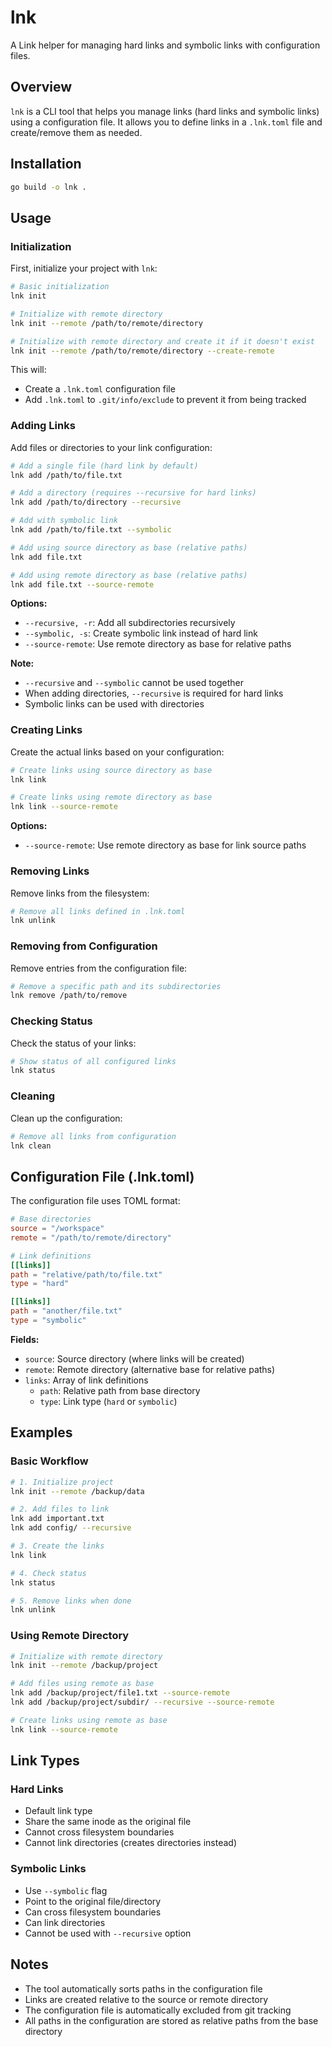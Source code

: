 # lnk

A Link helper for managing hard links and symbolic links with configuration files.

## Overview

`lnk` is a CLI tool that helps you manage links (hard links and symbolic links) using a configuration file. It allows you to define links in a `.lnk.toml` file and create/remove them as needed.

## Installation

```bash
go build -o lnk .
```

## Usage

### Initialization

First, initialize your project with `lnk`:

```bash
# Basic initialization
lnk init

# Initialize with remote directory
lnk init --remote /path/to/remote/directory

# Initialize with remote directory and create it if it doesn't exist
lnk init --remote /path/to/remote/directory --create-remote
```

This will:
- Create a `.lnk.toml` configuration file
- Add `.lnk.toml` to `.git/info/exclude` to prevent it from being tracked

### Adding Links

Add files or directories to your link configuration:

```bash
# Add a single file (hard link by default)
lnk add /path/to/file.txt

# Add a directory (requires --recursive for hard links)
lnk add /path/to/directory --recursive

# Add with symbolic link
lnk add /path/to/file.txt --symbolic

# Add using source directory as base (relative paths)
lnk add file.txt

# Add using remote directory as base (relative paths)
lnk add file.txt --source-remote
```

**Options:**
- `--recursive, -r`: Add all subdirectories recursively
- `--symbolic, -s`: Create symbolic link instead of hard link
- `--source-remote`: Use remote directory as base for relative paths

**Note:** 
- `--recursive` and `--symbolic` cannot be used together
- When adding directories, `--recursive` is required for hard links
- Symbolic links can be used with directories

### Creating Links

Create the actual links based on your configuration:

```bash
# Create links using source directory as base
lnk link

# Create links using remote directory as base
lnk link --source-remote
```

**Options:**
- `--source-remote`: Use remote directory as base for link source paths

### Removing Links

Remove links from the filesystem:

```bash
# Remove all links defined in .lnk.toml
lnk unlink
```

### Removing from Configuration

Remove entries from the configuration file:

```bash
# Remove a specific path and its subdirectories
lnk remove /path/to/remove
```

### Checking Status

Check the status of your links:

```bash
# Show status of all configured links
lnk status
```

### Cleaning

Clean up the configuration:

```bash
# Remove all links from configuration
lnk clean
```

## Configuration File (.lnk.toml)

The configuration file uses TOML format:

```toml
# Base directories
source = "/workspace"
remote = "/path/to/remote/directory"

# Link definitions
[[links]]
path = "relative/path/to/file.txt"
type = "hard"

[[links]]
path = "another/file.txt"
type = "symbolic"
```

**Fields:**
- `source`: Source directory (where links will be created)
- `remote`: Remote directory (alternative base for relative paths)
- `links`: Array of link definitions
  - `path`: Relative path from base directory
  - `type`: Link type (`hard` or `symbolic`)

## Examples

### Basic Workflow

```bash
# 1. Initialize project
lnk init --remote /backup/data

# 2. Add files to link
lnk add important.txt
lnk add config/ --recursive

# 3. Create the links
lnk link

# 4. Check status
lnk status

# 5. Remove links when done
lnk unlink
```

### Using Remote Directory

```bash
# Initialize with remote directory
lnk init --remote /backup/project

# Add files using remote as base
lnk add /backup/project/file1.txt --source-remote
lnk add /backup/project/subdir/ --recursive --source-remote

# Create links using remote as base
lnk link --source-remote
```

## Link Types

### Hard Links
- Default link type
- Share the same inode as the original file
- Cannot cross filesystem boundaries
- Cannot link directories (creates directories instead)

### Symbolic Links
- Use `--symbolic` flag
- Point to the original file/directory
- Can cross filesystem boundaries
- Can link directories
- Cannot be used with `--recursive` option

## Notes

- The tool automatically sorts paths in the configuration file
- Links are created relative to the source or remote directory
- The configuration file is automatically excluded from git tracking
- All paths in the configuration are stored as relative paths from the base directory
